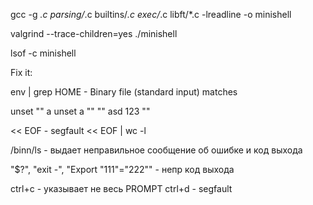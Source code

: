 gcc -g *.c parsing/*.c builtins/*.c exec/*.c  libft/*.c -lreadline -o minishell

valgrind --trace-children=yes ./minishell

lsof -c minishell


Fix it:

env | grep HOME - Binary file (standard input) matches

unset "" a
unset a "" "" asd 123 "" 

<< EOF - segfault
<< EOF | wc -l

/binn/ls - выдает неправильное сообщение об ошибке и код выхода

"$?", "exit -", "Export "111"="222""  - непр код выхода 

ctrl+c - указывает не весь PROMPT
ctrl+d - segfault
